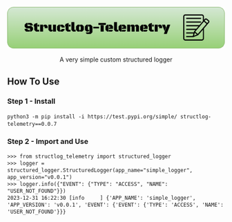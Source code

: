<div align="center">
<p align="center">
<img src="structlog_telemetery.drawio.png">
</p>

A very simple custom structured logger
</div>

## How To Use
### Step 1 - Install
```python3 -m pip install -i https://test.pypi.org/simple/ structlog-telemetry==0.0.7```

### Step 2 - Import and Use
```
>>> from structlog_telemetry import structured_logger
>>> logger = structured_logger.StructuredLogger(app_name="simple_logger", app_version="v0.0.1")
>>> logger.info({"EVENT": {"TYPE": "ACCESS", "NAME": "USER_NOT_FOUND"}})
2023-12-31 16:22:30 [info     ] {'APP_NAME': 'simple_logger', 'APP_VERSION': 'v0.0.1', 'EVENT': {'EVENT': {'TYPE': 'ACCESS', 'NAME': 'USER_NOT_FOUND'}}}
```

